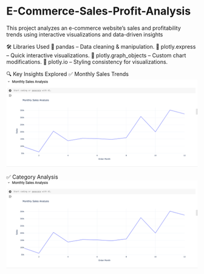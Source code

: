 # E-Commerce-Sales-Profit-Analysis
This project analyzes an e-commerce website’s sales and profitability trends using interactive visualizations and data-driven insights

🛠 Libraries Used
🔹 pandas – Data cleaning & manipulation.
🔹 plotly.express – Quick interactive visualizations.
🔹 plotly.graph_objects – Custom chart modifications.
🔹 plotly.io – Styling consistency for visualizations.

🔍 Key Insights Explored
✅ Monthly Sales Trends 
![Alt Text](https://github.com/ujjawal-dss/E-Commerce-Sales-Profit-Analysis/blob/main/monthly_sales.png)

✅ Category Analysis 
![Alt Text](https://github.com/ujjawal-dss/E-Commerce-Sales-Profit-Analysis/blob/main/monthly_sales.png)



